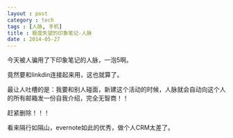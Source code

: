```yaml
---
layout : post
category : tech
tags : [人脉, 手机]
title : 极度失望的印象笔记-人脉
date : 2014-05-27
---
```



今天被人骗用了下印象笔记的人脉，一泡5啊。

竟然要和linkdin连接起来用，这也就算了。

最让人吐槽的是：我要和别人碰面，新建这个活动的时候，人脉就会自动向这个人的所有邮箱发一份自我介绍，完全无智商！！

赶紧删除！！！

看来隔行如隔山，evernote如此的优秀，做个人CRM太差了。


















